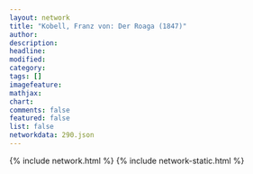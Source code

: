 ```yaml
---
layout: network
title: "Kobell, Franz von: Der Roaga (1847)"
author:
description:
headline:
modified:
category:
tags: []
imagefeature: 
mathjax: 
chart: 
comments: false
featured: false
list: false
networkdata: 290.json
---
```

{% include network.html %}
{% include network-static.html %}

